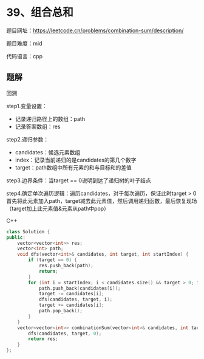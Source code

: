 # 39、组合总和
题目网址：https://leetcode.cn/problems/combination-sum/description/

题目难度：mid

代码语言：cpp
## 题解
回溯

step1.变量设置：
* 记录递归路径上的数组：path
* 记录答案数组：res

step2.递归参数：
* candidates：候选元素数组
* index：记录当前递归的是candidates的第几个数字
* target：path数组中所有元素的和与目标和的差值

step3.边界条件：当target == 0说明到达了递归树的叶子结点

step4.确定单次遍历逻辑：遍历candidates，对于每次遍历，保证此时target > 0 首先将此元素加入path，target减去此元素值，然后调用递归函数，最后恢复现场（target加上此元素值&元素从path中pop）

C++
```cpp
class Solution {
public:
    vector<vector<int>> res;
    vector<int> path;
    void dfs(vector<int>& candidates, int target, int startIndex) {
        if (target == 0) {
            res.push_back(path);
            return;
        }
        for (int i = startIndex; i < candidates.size() && target > 0; i ++ ) {
            path.push_back(candidates[i]);
            target -= candidates[i];
            dfs(candidates, target, i);
            target += candidates[i];
            path.pop_back();
        }
    }
    vector<vector<int>> combinationSum(vector<int>& candidates, int target) {
        dfs(candidates, target, 0);
        return res;
    }
};
```
